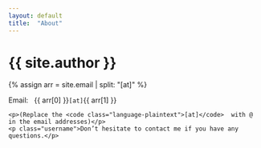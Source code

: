 ```yaml
---
layout: default
title:  "About"
---
```


<div class="author-profile">
  <h1 class="author-name">{{ site.author }}</h1>
  <div class="bio"></div>
  <div class="description"></div>
    {% assign arr = site.email | split: "[at]" %}
    <p>
      <span>Email:&nbsp;&nbsp;</span>
      <span>{{ arr[0] }}<code class="language-plaintext">[at]</code>{{ arr[1] }}</span>
    </p>
    
    <p>(Replace the <code class="language-plaintext">[at]</code>  with @ in the email addresses)</p>
    <p class="username">Don’t hesitate to contact me if you have any questions.</p>
</div>


